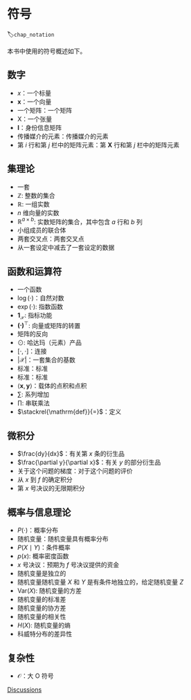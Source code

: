 # 符号
:label:`chap_notation`

本书中使用的符号概述如下。

## 数字

* $x$：一个标量
* $\mathbf{x}$：一个向量
* 一个矩阵：一个矩阵
* $\mathsf{X}$：一个张量
* $\mathbf{I}$：身份信息矩阵
* 传播媒介的元素：传播媒介的元素
* 第 $i$ 行和第 $j$ 栏中的矩阵元素：第 $\mathbf{X}$ 行和第 $j$ 栏中的矩阵元素

## 集理论

* 一套
* $\mathbb{Z}$: 整数的集合
* $\mathbb{R}$: 一组实数
* $n$ 维向量的实数
* $\mathbb{R}^{a\times b}$: 实数矩阵的集合，其中包含 $a$ 行和 $b$ 列
* 小组成员的联合体
* 两套交叉点：两套交叉点
* 从一套设定中减去了一套设定的数据

## 函数和运算符

* 一个函数
* $\log(\cdot)$：自然对数
* $\exp(\cdot)$: 指数函数
* $\mathbf{1}_\mathcal{X}$: 指标功能
* $\mathbf{(\cdot)}^\top$: 向量或矩阵的转置
* 矩阵的反向
* $\odot$: 哈达玛（元素）产品
* $[\cdot, \cdot]$：连接
* $\lvert \mathcal{X} \rvert$：一套集合的基数
* 标准：标准
* 标准：标准
* $\langle \mathbf{x}, \mathbf{y} \rangle$：载体的点积和点积
* $\sum$: 系列增加
* $\prod$: 串联乘法
* $\stackrel{\mathrm{def}}{=}$：定义

## 微积分

* $\frac{dy}{dx}$：有关第 $x$ 条的衍生品
* $\frac{\partial y}{\partial x}$：有关 $y$ 的部分衍生品
* 关于这个问题的梯度：对于这个问题的评价
* 从 $x$ 到 $f$ 的确定积分
* 第 $x$ 号决议的无限期积分

## 概率与信息理论

* $P(\cdot)$：概率分布
* 随机变量：随机变量具有概率分布
* $P(X \mid Y)$：条件概率
* $p(x)$: 概率密度函数
* $x$ 号决议：预期为 $f$ 号决议提供的资金
* 随机变量是独立的
* 随机变量随机变量 $X$ 和 $Y$ 是有条件地独立的，给定随机变量 $Z$
* $\mathrm{Var}(X)$: 随机变量的方差
* 随机变量的标准差
* 随机变量的协方差
* 随机变量的相关性
* $H(X)$: 随机变量的熵
* 科威特分布的差异性

## 复杂性

* $\mathcal{O}$：大 O 符号

[Discussions](https://discuss.d2l.ai/t/25)

